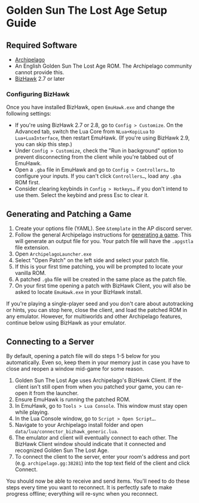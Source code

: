 # Golden Sun The Lost Age Setup Guide

## Required Software

- [Archipelago](https://github.com/ArchipelagoMW/Archipelago/releases)
- An English Golden Sun The Lost Age ROM. The Archipelago community cannot provide this.
- [BizHawk](https://tasvideos.org/BizHawk/ReleaseHistory) 2.7 or later

### Configuring BizHawk

Once you have installed BizHawk, open `EmuHawk.exe` and change the following settings:

- If you're using BizHawk 2.7 or 2.8, go to `Config > Customize`. On the Advanced tab, switch the Lua Core from
`NLua+KopiLua` to `Lua+LuaInterface`, then restart EmuHawk. (If you're using BizHawk 2.9, you can skip this step.)
- Under `Config > Customize`, check the "Run in background" option to prevent disconnecting from the client while you're
tabbed out of EmuHawk.
- Open a `.gba` file in EmuHawk and go to `Config > Controllers…` to configure your inputs. If you can't click
`Controllers…`, load any `.gba` ROM first.
- Consider clearing keybinds in `Config > Hotkeys…` if you don't intend to use them. Select the keybind and press Esc to
clear it.

## Generating and Patching a Game

1. Create your options file &#40;YAML&#41;. See `&template` in the AP discord server.  <!-- You can make one on the
[Golden Sun The Lost Age options page](../../../games/Golden%20Sun%20The%20Lost%20Age/player-options). -->
2. Follow the general Archipelago instructions for [generating a game](../../Archipelago/setup/en#generating-a-game).
This will generate an output file for you. Your patch file will have the `.apgstla` file extension.
3. Open `ArchipelagoLauncher.exe`
4. Select "Open Patch" on the left side and select your patch file.
5. If this is your first time patching, you will be prompted to locate your vanilla ROM.
6. A patched `.gba` file will be created in the same place as the patch file.
7. On your first time opening a patch with BizHawk Client, you will also be asked to locate `EmuHawk.exe` in your
BizHawk install.

If you're playing a single-player seed and you don't care about autotracking or hints, you can stop here, close the
client, and load the patched ROM in any emulator. However, for multiworlds and other Archipelago features, continue
below using BizHawk as your emulator.

## Connecting to a Server

By default, opening a patch file will do steps 1-5 below for you automatically. Even so, keep them in your memory just
in case you have to close and reopen a window mid-game for some reason.

1. Golden Sun The Lost Age uses Archipelago's BizHawk Client. If the client isn't still open from when you patched your game,
you can re-open it from the launcher.
2. Ensure EmuHawk is running the patched ROM.
3. In EmuHawk, go to `Tools > Lua Console`. This window must stay open while playing.
4. In the Lua Console window, go to `Script > Open Script…`.
5. Navigate to your Archipelago install folder and open `data/lua/connector_bizhawk_generic.lua`.
6. The emulator and client will eventually connect to each other. The BizHawk Client window should indicate that it
connected and recognized Golden Sun The Lost Age.
7. To connect the client to the server, enter your room's address and port (e.g. `archipelago.gg:38281`) into the
top text field of the client and click Connect.

You should now be able to receive and send items. You'll need to do these steps every time you want to reconnect. It is
perfectly safe to make progress offline; everything will re-sync when you reconnect.
